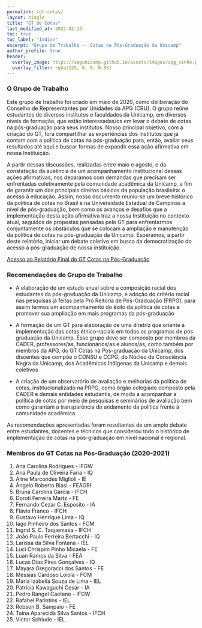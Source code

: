 ```yaml
---
permalink: /gt-cotas/
layout: single
title: "GT de Cotas"
last_modified_at: 2022-02-13
toc: true
toc_label: "Índice"
excerpt: "Grupo de Trabalho -- Cotas na Pós-Graduação da Unicamp"
author_profile: true
header:
  overlay_image: https://apgunicamp.github.io/assets/images/apg_vinho.png
  overlay_filter: rgba(125, 0, 0, 0.85)
---
```


### O Grupo de Trabalho

Este grupo de trabalho foi criado em maio de 2020, como deliberação do Conselho de Representantes por Unidades da APG (CRU). O grupo reúne estudantes de diversos institutos e faculdades da Unicamp, em diversos níveis de formação, que estão interessadas/os em levar o debate de cotas na pós-graduação para seus institutos. Nosso principal objetivo, com a criação do GT, fora compartilhar as experiências dos institutos que já contam com a política de cotas na pós-graduação para, então, avaliar seus resultados até aqui e buscar formas de expandir essa ação afirmativa em nossa Instituição.

A partir dessas discussões, realizadas entre maio e agosto, e da constatação da ausência de um acompanhamento institucional dessas ações afirmativas, nos deparamos com demandas que precisam ser enfrentadas coletivamente pela comunidade acadêmica da Unicamp, a fim de garantir um dos principais direitos básicos da população brasileira: o acesso à educação. Assim, nosso documento reuniu-se um breve histórico da política de cotas no Brasil e na Universidade Estadual de Campinas a nível de pós-graduação, bem como os avanços e desafios que a implementação desta ação afirmativa traz a nossa Instituição no contexto atual, seguidos de propostas pensadas pelo GT para enfrentarmos conjuntamente os obstáculos que se colocam a ampliação e manutenção da política de cotas na pós-graduação da Unicamp. Esperamos, a partir deste relatório, iniciar um debate coletivo em busca da democratização do acesso à pós-graduação de nossa instituição.

[Acesso ao Relatório Final do GT Cotas na Pós-Graduação](https://drive.google.com/file/d/1LZg_4GtasZCd0YtW0p0Vsgb8bjMl3XMt/view?usp=sharing)

### Recomendações do Grupo de Trabalho

* A elaboração de um estudo anual sobre a composição racial dos estudantes da pós-graduação da Unicamp, e adoção do critério racial nas pesquisas já feitas pela Pró Reitoria de Pós-Graduação (PRPG), para assim termos um acompanhamento do êxito da política de cotas e promover sua ampliação em mais programas da pós-graduação

* A formação de um GT para  elaboração de uma diretriz que oriente a implementação das cotas étnico-raciais em todos os programas de pós graduação da Unicamp. Esse grupo deve ser composto por membros da CADER, professores/as, funcionários/as e alunos/as, como também por membros da APG, do GT Cotas na Pós-graduação da Unicamp, dos discentes que compõe o CONSU e CCPG, do Núcleo de Consciência Negra da Unicamp, dos Acadêmicos Indígenas da Unicamp e demais coletivos

* A criação de um observatório de avaliação e melhorias da política de cotas, institucionalizado na PRPG, como órgão colegiado composto pela CADER e demais entidades estudantis, de modo a acompanhar a política de cotas por meio de pesquisas e seminários de avaliação bem como garantam a transparência do andamento da política frente à comunidade acadêmica.

As recomendações apresentadas foram resultantes de um amplo debate entre estudantes, docentes e técnicos que considerou todo o histórico de implementação de cotas na pós-graduação em nível nacional e regional.

### Membros do GT Cotas na Pós-Graduação (2020-2021)

1. Ana Carolina Rodrigues - IFGW
2. Ana Paula de Oliveira Faria - IQ
3. Aline Marcondes Miglioli - IE
4. Ângelo Roberto Biasi - FEAGRI
5. Bruna Carolina Garcia - IFCH
6. Doroti Ferreira Martz - FE
7. Fernando Cezar C. Esposito - IA
8. Flávio Franco - IFCH
9. Gustavo Henrique Lima - IQ
10. Iago Pinheiro dos Santos - FCM
11. Ingrid S. C. Taquemasa - IFCH
12. João Paulo Ferreira Bertacchi - IQ
13. Larissa da Silva Fontana - IEL
14. Luci Chrispim Pinho Micaela - FE
15. Luan Ramos da Silva - FEA
16. Lucas Dias Pires Gonçalves - IQ
17. Mayara Gregoracci dos Santos - FE
18. Messias Cardoso Loiola - FCM
19. Maria Izabella Souza de Lima - IEL
20. Patricia Kawaguchi Cesar - IA
21. Pedro Rangel Caetano - IFGW
22. Rafahel Parintins - IEL
23. Robson B. Sampaio - FE
24. Taina Aparecida Silva Santos - IFCH
25. Victor Schlude - IEL